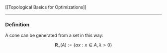 [[Topological Basics for Optimizations]]

---

### **Definition**

A cone can be generated from a set in this way: 

$$
\mathbf{R}_+(A) := \left\lbrace
    \alpha x: x \in A, \lambda >  0 
\right\rbrace
$$


